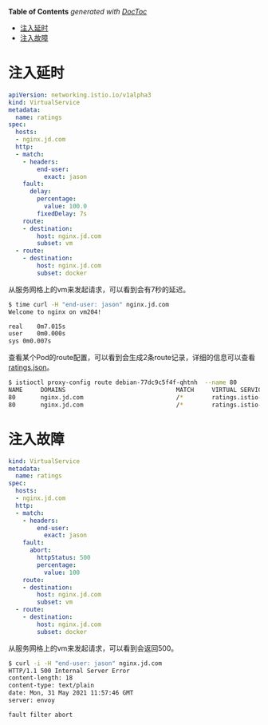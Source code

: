 <!-- START doctoc generated TOC please keep comment here to allow auto update -->
<!-- DON'T EDIT THIS SECTION, INSTEAD RE-RUN doctoc TO UPDATE -->
**Table of Contents**  *generated with [DocToc](https://github.com/thlorenz/doctoc)*

- [注入延时](#%E6%B3%A8%E5%85%A5%E5%BB%B6%E6%97%B6)
- [注入故障](#%E6%B3%A8%E5%85%A5%E6%95%85%E9%9A%9C)

<!-- END doctoc generated TOC please keep comment here to allow auto update -->



# 注入延时


```yaml
apiVersion: networking.istio.io/v1alpha3
kind: VirtualService
metadata:
  name: ratings
spec:
  hosts:
  - nginx.jd.com
  http:
  - match:
    - headers:
        end-user:
          exact: jason
    fault:
      delay:
        percentage:
          value: 100.0
        fixedDelay: 7s
    route:
    - destination:
        host: nginx.jd.com
        subset: vm
  - route:
    - destination:
        host: nginx.jd.com
        subset: docker
```

从服务网格上的vm来发起请求，可以看到会有7秒的延迟。

```bash
$ time curl -H "end-user: jason" nginx.jd.com
Welcome to nginx on vm204!

real	0m7.015s
user	0m0.000s
sys	0m0.007s
```

查看某个Pod的route配置，可以看到会生成2条route记录，详细的信息可以查看[ratings.json](ratings.json)。

```bash
$ istioctl proxy-config route debian-77dc9c5f4f-qhtnh  --name 80
NAME     DOMAINS                               MATCH     VIRTUAL SERVICE
80       nginx.jd.com                          /*        ratings.istio-demo
80       nginx.jd.com                          /*        ratings.istio-demo
```




# 注入故障


```yaml
kind: VirtualService
metadata:
  name: ratings
spec:
  hosts:
  - nginx.jd.com
  http:
  - match:
    - headers:
        end-user:
          exact: jason
    fault:
      abort:
        httpStatus: 500
        percentage:
          value: 100
    route:
    - destination:
        host: nginx.jd.com
        subset: vm
  - route:
    - destination:
        host: nginx.jd.com
        subset: docker
```

从服务网格上的vm来发起请求，可以看到会返回500。

```bash
$ curl -i -H "end-user: jason" nginx.jd.com
HTTP/1.1 500 Internal Server Error
content-length: 18
content-type: text/plain
date: Mon, 31 May 2021 11:57:46 GMT
server: envoy

fault filter abort
```
